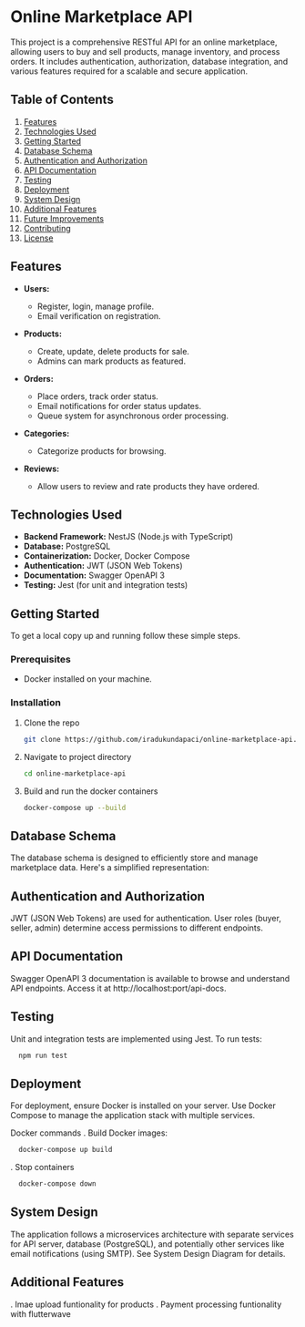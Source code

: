 # Online Marketplace API

This project is a comprehensive RESTful API for an online marketplace, allowing users to buy and sell products, manage inventory, and process orders. It includes authentication, authorization, database integration, and various features required for a scalable and secure application.

## Table of Contents

1. [Features](#features)
2. [Technologies Used](#technologies-used)
3. [Getting Started](#getting-started)
4. [Database Schema](#database-schema)
5. [Authentication and Authorization](#authentication-and-authorization)
6. [API Documentation](#api-documentation)
7. [Testing](#testing)
8. [Deployment](#deployment)
9. [System Design](#system-design)
10. [Additional Features](#additional-features)
11. [Future Improvements](#future-improvements)
12. [Contributing](#contributing)
13. [License](#license)

## Features

- **Users:**
  - Register, login, manage profile.
  - Email verification on registration.

- **Products:**
  - Create, update, delete products for sale.
  - Admins can mark products as featured.

- **Orders:**
  - Place orders, track order status.
  - Email notifications for order status updates.
  - Queue system for asynchronous order processing.

- **Categories:**
  - Categorize products for browsing.

- **Reviews:**
  - Allow users to review and rate products they have ordered.

## Technologies Used

- **Backend Framework:** NestJS (Node.js with TypeScript)
- **Database:** PostgreSQL
- **Containerization:** Docker, Docker Compose
- **Authentication:** JWT (JSON Web Tokens)
- **Documentation:** Swagger OpenAPI 3
- **Testing:** Jest (for unit and integration tests)

## Getting Started

To get a local copy up and running follow these simple steps.

### Prerequisites

- Docker installed on your machine.

### Installation

1. Clone the repo
   ```sh
   git clone https://github.com/iradukundapaci/online-marketplace-api.git
   ```
2. Navigate to project directory
    ```sh
    cd online-marketplace-api
    ```
3. Build and run the docker containers
    ```sh
    docker-compose up --build
    ```

## Database Schema

The database schema is designed to efficiently store and manage marketplace data. Here's a simplified representation:

## Authentication and Authorization

JWT (JSON Web Tokens) are used for authentication. User roles (buyer, seller, admin) determine access permissions to different endpoints.

## API Documentation

Swagger OpenAPI 3 documentation is available to browse and understand API endpoints. Access it at http://localhost:port/api-docs.

## Testing 

Unit and integration tests are implemented using Jest. To run tests:

  ```sh
    npm run test
  ```

## Deployment

For deployment, ensure Docker is installed on your server. Use Docker Compose to manage the application stack with multiple services.

Docker commands
  . Build Docker images:
  ```sh
    docker-compose up build
  ```
  . Stop containers
  ```sh
    docker-compose down
  ```

## System Design

The application follows a microservices architecture with separate services for API server, database (PostgreSQL), and potentially other services like email notifications (using SMTP). See System Design Diagram for details.

## Additional Features

. Imae upload funtionality for products
. Payment processing funtionality with flutterwave
